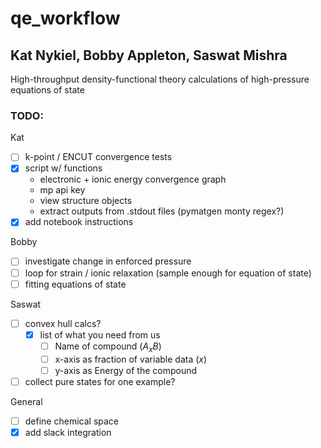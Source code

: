 # qe_workflow

## Kat Nykiel, Bobby Appleton, Saswat Mishra

High-throughput density-functional theory calculations of high-pressure equations of state

### TODO:

Kat
- [ ] k-point / ENCUT convergence tests
- [X] script w/ functions
  - electronic + ionic energy convergence graph
  - mp api key
  - view structure objects
  - extract outputs from .stdout files (pymatgen monty regex?)
- [X] add notebook instructions

Bobby
- [ ] investigate change in enforced pressure
- [ ] loop for strain / ionic relaxation (sample enough for equation of state)
- [ ] fitting equations of state

Saswat
- [ ] convex hull calcs?
  - [X] list of what you need from us
    - [ ] Name of compound ($A_xB$)
    - [ ] x-axis as fraction of variable data ($x$)
    - [ ] y-axis as Energy of the compound
- [ ] collect pure states for one example?

General
- [ ] define chemical space
- [X] add slack integration
